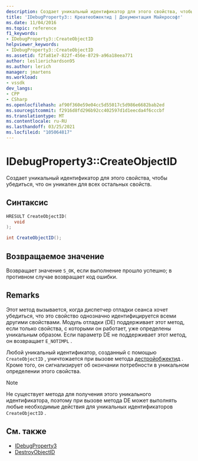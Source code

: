 ```yaml
---
description: Создает уникальный идентификатор для этого свойства, чтобы убедиться, что он уникален для всех остальных свойств.
title: 'IDebugProperty3:: Креатеобжектид | Документация Майкрософт'
ms.date: 11/04/2016
ms.topic: reference
f1_keywords:
- IDebugProperty3::CreateObjectID
helpviewer_keywords:
- IDebugProperty3::CreateObjectID
ms.assetid: f2fa81e7-822f-456e-8729-a96a18eea771
author: leslierichardson95
ms.author: lerich
manager: jmartens
ms.workload:
- vssdk
dev_langs:
- CPP
- CSharp
ms.openlocfilehash: af90f360e59e04cc5d55017c5d986e6682bab2ed
ms.sourcegitcommit: f2916d8fd296b92cc402597d1d1eecda4f6cccbf
ms.translationtype: MT
ms.contentlocale: ru-RU
ms.lasthandoff: 03/25/2021
ms.locfileid: "105064817"
---
```

# <a name="idebugproperty3createobjectid"></a>IDebugProperty3::CreateObjectID
Создает уникальный идентификатор для этого свойства, чтобы убедиться, что он уникален для всех остальных свойств.

## <a name="syntax"></a>Синтаксис

```cpp
HRESULT CreateObjectID(
   void
);
```

```csharp
int CreateObjectID();
```

## <a name="return-value"></a>Возвращаемое значение
 Возвращает значение `S_OK`, если выполнение прошло успешно; в противном случае возвращает код ошибки.

## <a name="remarks"></a>Remarks
 Этот метод вызывается, когда диспетчер отладки сеанса хочет убедиться, что это свойство однозначно идентифицируется всеми другими свойствами. Модуль отладки (DE) поддерживает этот метод, если только свойства, с которыми он работает, уже определены уникальным образом. Если параметр DE не поддерживает этот метод, он возвращает `E_NOTIMPL` .

 Любой уникальный идентификатор, созданный с помощью `CreateObjectID` , уничтожается при вызове метода [дестройобжектид](../../../extensibility/debugger/reference/idebugproperty3-destroyobjectid.md) . Кроме того, он сигнализирует об окончании потребности в уникальном определении этого свойства.

> [!NOTE]
> Не существует метода для получения этого уникального идентификатора, поэтому при вызове метода DE может выполнять любые необходимые действия для уникальных идентификаторов `CreateObjectID` .

## <a name="see-also"></a>См. также
- [IDebugProperty3](../../../extensibility/debugger/reference/idebugproperty3.md)
- [DestroyObjectID](../../../extensibility/debugger/reference/idebugproperty3-destroyobjectid.md)
